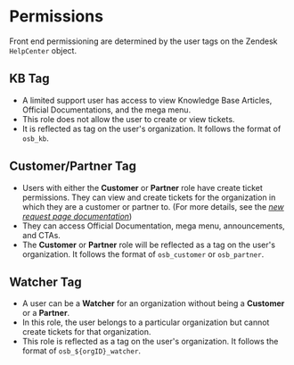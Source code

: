 # Permissions

Front end permissioning are determined by the user tags on the Zendesk `HelpCenter` object.

## KB Tag
- A limited support user has access to view Knowledge Base Articles, Official Documentations, and the mega menu.
- This role does not allow the user to create or view tickets.
- It is reflected as tag on the user's organization. It follows the format of `osb_kb`.

## Customer/Partner Tag
- Users with either the **Customer** or **Partner** role have create ticket permissions. They can view and create tickets for the organization in which they are a customer or partner to. (For more details, see the *[new request page documentation](./new_request_page.md)*)
- They can access Official Documentation, mega menu, announcements, and CTAs.
- The  **Customer** or **Partner** role will be reflected as a tag on the user's organization. It follows the format of `osb_customer` or `osb_partner`.

## Watcher Tag
- A user can be a **Watcher** for an organization without being a **Customer** or a **Partner**.
- In this role, the user belongs to a particular organization but cannot create tickets for that organization.
- This role is reflected as a tag on the user's organization. It follows the format of `osb_${orgID}_watcher`.